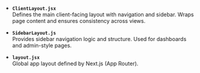 - **`ClientLayout.jsx`**  
    Defines the main client-facing layout with navigation and sidebar. Wraps page content and ensures consistency across views.
    
- **`SidebarLayout.js`**  
    Provides sidebar navigation logic and structure. Used for dashboards and admin-style pages.
    
- **`layout.jsx`**  
    Global app layout defined by Next.js (App Router).